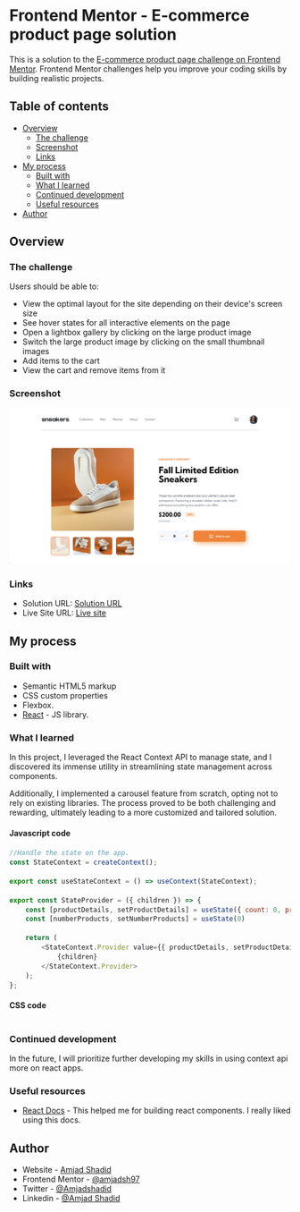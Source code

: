 # Frontend Mentor - E-commerce product page solution

This is a solution to the [E-commerce product page challenge on Frontend Mentor](https://www.frontendmentor.io/challenges/ecommerce-product-page-UPsZ9MJp6). Frontend Mentor challenges help you improve your coding skills by building realistic projects.

## Table of contents

- [Overview](#overview)
    - [The challenge](#the-challenge)
    - [Screenshot](#screenshot)
    - [Links](#links)
- [My process](#my-process)
    - [Built with](#built-with)
    - [What I learned](#what-i-learned)
    - [Continued development](#continued-development)
    - [Useful resources](#useful-resources)
- [Author](#author)

## Overview

### The challenge

Users should be able to:

- View the optimal layout for the site depending on their device's screen size
- See hover states for all interactive elements on the page
- Open a lightbox gallery by clicking on the large product image
- Switch the large product image by clicking on the small thumbnail images
- Add items to the cart
- View the cart and remove items from it

### Screenshot

![](./project-image.png)

### Links

- Solution URL: [Solution URL](https://github.com/amjadsh97/rest-countires-api)
- Live Site URL: [Live site](https://rest-countires-api.vercel.app/)

## My process

### Built with

- Semantic HTML5 markup
- CSS custom properties
- Flexbox.
- [React](https://reactjs.org/) - JS library.

### What I learned

In this project, I leveraged the React Context API to manage state, and I discovered its immense utility in streamlining state management across components.

Additionally, I implemented a carousel feature from scratch, opting not to rely on existing libraries. The process proved to be both challenging and rewarding, ultimately leading to a more customized and tailored solution.

#### Javascript code
```js
//Handle the state on the app.
const StateContext = createContext();

export const useStateContext = () => useContext(StateContext);

export const StateProvider = ({ children }) => {
	const [productDetails, setProductDetails] = useState({ count: 0, price: 200 });
	const [numberProducts, setNumberProducts] = useState(0)

	return (
		<StateContext.Provider value={{ productDetails, setProductDetails, numberProducts, setNumberProducts }}>
			{children}
		</StateContext.Provider>
	);
};
```

#### CSS code
```css

```

### Continued development

In the future, I will prioritize further developing my skills in using context api more on react apps.

### Useful resources

- [React Docs](https://react.dev/) - This helped me for building react components. I really liked using this docs.

## Author

- Website - [Amjad Shadid](https://amjadshadid.vercel.app/)
- Frontend Mentor - [@amjadsh97](https://www.frontendmentor.io/profile/amjadsh97)
- Twitter - [@Amjadshadid](https://twitter.com/Amjadshadid)
- Linkedin - [@Amjad Shadid](https://www.linkedin.com/in/amjad-shadid-134355134/)